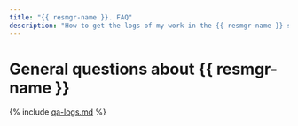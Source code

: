```yaml
---
title: "{{ resmgr-name }}. FAQ"
description: "How to get the logs of my work in the {{ resmgr-name }} service? Answers to this and other questions in this article."
---
```


# General questions about {{ resmgr-name }}

{% include [qa-logs.md](../../_includes/qa-logs.md) %}